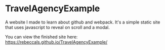 # TravelAgencyExample
A website I made to learn about github and webpack. It's a simple static site that uses javascript to reveal on scroll and a modal.

You can view the finished site here:
https://rebeccals.github.io/TravelAgencyExample/
